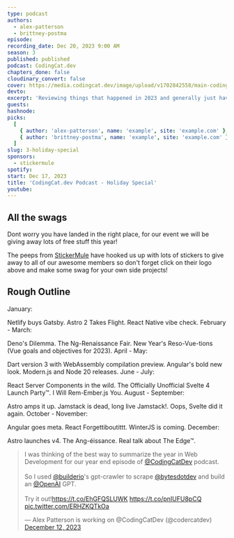 ```yaml
---
type: podcast
authors:
  - alex-patterson
  - brittney-postma
episode:
recording_date: Dec 20, 2023 9:00 AM
season: 3
published: published
podcast: CodingCat.dev
chapters_done: false
cloudinary_convert: false
cover: https://media.codingcat.dev/image/upload/v1702842558/main-codingcatdev-photo/2023-holiday-special.png
devto:
excerpt: 'Reviewing things that happened in 2023 and generally just having a fun holiday episode'
guests:
hashnode:
picks:
  [
    { author: 'alex-patterson', name: 'example', site: 'example.com' },
    { author: 'brittney-postma', name: 'example', site: 'example.com' }
  ]
slug: 3-holiday-special
sponsors:
  - stickermule
spotify:
start: Dec 17, 2023
title: 'CodingCat.dev Podcast - Holiday Special'
youtube:
---
```


<script lang="ts">
	import TweetEmbed from '$lib/components/content/TweetEmbed.svelte'
</script>

## All the swags

Dont worry you have landed in the right place, for our event we will be giving away lots of free stuff this year!

The peeps from [StickerMule](https://mule.to/p5h2) have hooked us up with lots of stickers to give away to all of our awesome members so don't forget click on their logo above and make some swag for your own side projects!

## Rough Outline

January:

Netlify buys Gatsby.
Astro 2 Takes Flight.
React Native vibe check.
February - March:

Deno's Dilemma.
The Ng-Renaissance Fair.
New Year's Reso-Vue-tions (Vue goals and objectives for 2023).
April - May:

Dart version 3 with WebAssembly compilation preview.
Angular's bold new look.
Modern.js and Node 20 releases.
June - July:

React Server Components in the wild.
The Officially Unofficial Svelte 4 Launch Party™.
I Will Rem-Ember.js You.
August - September:

Astro amps it up.
Jamstack is dead, long live Jamstack!.
Oops, Svelte did it again.
October - November:

Angular goes meta.
React Forgettiboutittt.
WinterJS is coming.
December:

Astro launches v4.
The Ang-éissance.
Real talk about The Edge™.

<TweetEmbed>
  <blockquote class="twitter-tweet" data-theme="dark">
    <p lang="en" dir="ltr">
      I was thinking of the best way to summarize the year in Web Development for
      our year end episode of
      <a href="https://twitter.com/CodingCatDev?ref_src=twsrc%5Etfw"
        >@CodingCatDev</a
      >
      podcast.<br /><br />So I used
      <a href="https://twitter.com/builderio?ref_src=twsrc%5Etfw">@builderio</a
      >&#39;s gpt-crawler to scrape
      <a href="https://twitter.com/bytesdotdev?ref_src=twsrc%5Etfw"
        >@bytesdotdev</a
      >
      and build an
      <a href="https://twitter.com/OpenAI?ref_src=twsrc%5Etfw">@OpenAI</a>
      GPT.<br /><br />Try it out!<a href="https://t.co/EhGFQSLUWK"
        >https://t.co/EhGFQSLUWK</a
      >
      <a href="https://t.co/pnIUFU8pCQ">https://t.co/pnIUFU8pCQ</a>
      <a href="https://t.co/ERHZKQTkOa">pic.twitter.com/ERHZKQTkOa</a>
    </p>
    &mdash; Alex Patterson is working on @CodingCatDev (@codercatdev)
    <a
      href="https://twitter.com/codercatdev/status/1734406711824326973?ref_src=twsrc%5Etfw"
      >December 12, 2023</a
    >
  </blockquote>
</TweetEmbed>
